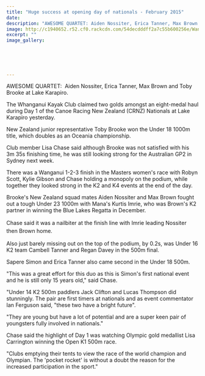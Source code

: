 ```yaml
---
title: "Huge success at opening day of nationals - February 2015"
date: 
description: "AWESOME QUARTET: Aiden Nossiter, Erica Tanner, Max Brown and Toby Brooke at Lake Karapiro, from the Wanganui Chronicle article 14 Feb 2015..."
image: http://c1940652.r52.cf0.rackcdn.com/54decdddff2a7c55b600256e/Wanganui-Kayak-Club.jpg
excerpt: ""
image_gallery:
    
    
    
    
    
---
```


<p>AWESOME QUARTET: &nbsp;Aiden Nossiter, Erica Tanner, Max Brown and Toby Brooke at Lake Karapiro.</p>
<p>The Whanganui Kayak Club claimed two golds amongst an eight-medal haul during Day 1 of the Canoe Racing New Zealand (CRNZ) Nationals at Lake Karapiro yesterday.</p>
<p>New Zealand junior representative Toby Brooke won the Under 18 1000m title, which doubles as an Oceania championship.</p>
<p>Club member Lisa Chase said although Brooke was not satisfied with his 3m 35s finishing time, he was still looking strong for the Australian GP2 in Sydney next week.</p>
<p>There was a Wanganui 1-2-3 finish in the Masters women's race with Robyn Scott, Kylie Gibson and Chase holding a monopoly on the podium, while together they looked strong in the K2 and K4 events at the end of the day.</p>
<p>Brooke's New Zealand squad mates Aiden Nossiter and Max Brown fought out a tough Under 23 1000m with Mana's Kurtis Imrie, who was Brown's K2 partner in winning the Blue Lakes Regatta in December.</p>
<p><span style="line-height: 1.5;">Chase said it was a nailbiter at the finish line with Imrie leading Nossiter then Brown home.</span></p>
<p>Also just barely missing out on the top of the podium, by 0.2s, was Under 16 K2 team Cambell Tanner and Regan Davey in the 500m final.</p>
<p>Sapere Simon and Erica Tanner also came second in the Under 18 500m.</p>
<p>"This was a great effort for this duo as this is Simon's first national event and he is still only 15 years old," said Chase.</p>
<p>"Under 14 K2 500m paddlers Jack Clifton and Lucas Thompson did stunningly. The pair are first timers at nationals and as event commentator Ian Ferguson said, "these two have a bright future".</p>
<p>"They are young but have a lot of potential and are a super keen pair of youngsters fully involved in nationals."</p>
<p>Chase said the highlight of Day 1 was watching Olympic gold medallist Lisa Carrington winning the Open K1 500m race.</p>
<p>"Clubs emptying their tents to view the race of the world champion and Olympian. The 'pocket rocket' is without a doubt the reason for the increased participation in the sport."</p>

